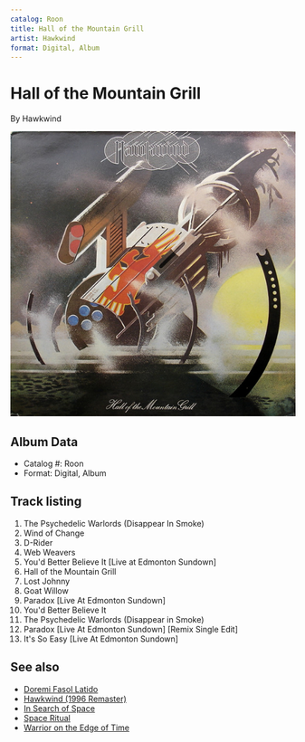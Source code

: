 ```yaml
---
catalog: Roon
title: Hall of the Mountain Grill
artist: Hawkwind
format: Digital, Album
---
```


# Hall of the Mountain Grill

By Hawkwind

![](../../assets/albumcovers/Hawkwind-Hall_of_the_Mountain_Grill.png)

## Album Data

- Catalog #: Roon
- Format: Digital, Album


## Track listing


1. The Psychedelic Warlords (Disappear In Smoke)
2. Wind of Change
3. D-Rider
4. Web Weavers
5. You'd Better Believe It [Live at Edmonton Sundown]
6. Hall of the Mountain Grill
7. Lost Johnny
8. Goat Willow
9. Paradox [Live At Edmonton Sundown]
10. You'd Better Believe It
11. The Psychedelic Warlords (Disappear in Smoke)
12. Paradox [Live At Edmonton Sundown] [Remix Single Edit]
13. It's So Easy [Live At Edmonton Sundown]


## See also

- [Doremi Fasol Latido](Doremi_Fasol_Latido.md)
- [Hawkwind (1996 Remaster)](Hawkwind_1996_Remaster.md)
- [In Search of Space](In_Search_of_Space.md)
- [Space Ritual](Space_Ritual.md)
- [Warrior on the Edge of Time](Warrior_on_the_Edge_of_Time.md)
